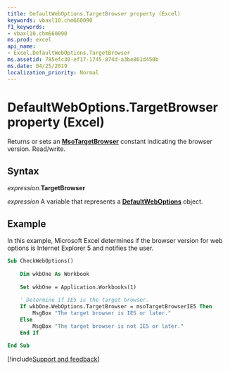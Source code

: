 ```yaml
---
title: DefaultWebOptions.TargetBrowser property (Excel)
keywords: vbaxl10.chm660090
f1_keywords:
- vbaxl10.chm660090
ms.prod: excel
api_name:
- Excel.DefaultWebOptions.TargetBrowser
ms.assetid: 785efc30-ef17-1745-874d-a3be861d450b
ms.date: 04/25/2019
localization_priority: Normal
---
```



# DefaultWebOptions.TargetBrowser property (Excel)

Returns or sets an **[MsoTargetBrowser](Office.MsoTargetBrowser.md)** constant indicating the browser version. Read/write.


## Syntax

_expression_.**TargetBrowser**

_expression_ A variable that represents a **[DefaultWebOptions](Excel.DefaultWebOptions.md)** object.


## Example

In this example, Microsoft Excel determines if the browser version for web options is Internet Explorer 5 and notifies the user.

```vb
Sub CheckWebOptions() 
 
    Dim wkbOne As Workbook 
 
    Set wkbOne = Application.Workbooks(1) 
 
    ' Determine if IE5 is the target browser. 
    If wkbOne.WebOptions.TargetBrowser = msoTargetBrowserIE5 Then 
        MsgBox "The target browser is IE5 or later." 
    Else 
        MsgBox "The target browser is not IE5 or later." 
    End If 
 
End Sub
```




[!include[Support and feedback](~/includes/feedback-boilerplate.md)]